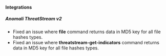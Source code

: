 
#### Integrations
##### Anomali ThreatStream v2
- Fixed an issue where **file** command returns data in MD5 key for all file hashes types.
- Fixed an issue where **threatstream-get-indicators** command returns data in MD5 key for all file hashes types.